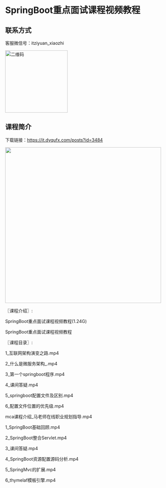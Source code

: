 # SpringBoot重点面试课程视频教程

## 联系方式

客服微信号：itziyuan_xiaozhi

<img src="https://ziyuanyun.oss-cn-guangzhou.aliyuncs.com/common/20240614073449/666b82192834a.jpg" width="200" height="200" alt="二维码">

## 课程简介

下载链接：https://it.dyqufx.com/posts?id=3484

<img src="https://ziyuanyun.oss-cn-guangzhou.aliyuncs.com/yun/20240515185205/664493d5c1d3a.jpg" width="500" alt="">

  〖课程介绍〗:

 SpringBoot重点面试课程视频教程(1.24G)

 SpringBoot重点面试课程视频教程



 〖课程目录〗:

 1_互联网架构演变之路.mp4

 2_什么是微服务架构_.mp4

 3_第一个springboot程序.mp4

 4_课间答疑.mp4

 5_springboot配置文件及区别.mp4

 6_配置文件位置的优先级.mp4

 mca课程介绍_马老师在线职业规划指导.mp4

 1_SpringBoot基础回顾.mp4

 2_SpringBoot整合Servlet.mp4

 3_课间答疑.mp4

 4_SpringBoot资源配置源码分析.mp4

 5_SpringMvc的扩展.mp4

 6_thymelaf模板引擎.mp4

  